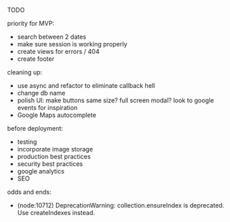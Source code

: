 TODO

priority for MVP:
- search between 2 dates
- make sure session is working properly
- create views for errors / 404
- create footer

cleaning up:
- use async and refactor to eliminate callback hell
- change db name
- polish UI: make buttons same size? full screen modal? look to google events for inspiration
- Google Maps autocomplete

before deployment:
- testing
- incorporate image storage
- production best practices
- security best practices
- google analytics
- SEO

odds and ends:
- (node:10712) DeprecationWarning: collection.ensureIndex is deprecated. Use createIndexes instead.
